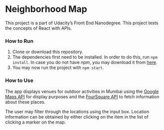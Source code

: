 # Neighborhood Map
This project is a part of Udacity’s Front End Nanodegree.
This project tests the concepts of React with APIs.

### How to Run
1. Clone or download this repository.
2. The dependencies first need to be installed. In order to do this, run `npm install`. In case you do not have npm, you may download it from [here](https://nodejs.org/en/).
3. You may now run the project with `npm start`.

### How to Use

The app displays venues for outdoor activities in Mumbai using the [Google Maps API](https://developers.google.com/maps/documentation/javascript/tutorial) for display purposes and the [FourSquare API](https://developer.foursquare.com/) to fetch information about these places.

The user may filter through the locations using the input box.
Location information can be obtained by either clicking on the item in the list of clicking a marker on the map.
